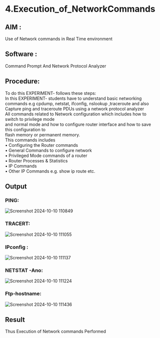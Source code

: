 # 4.Execution_of_NetworkCommands
## AIM : 
  Use of Network commands in Real Time environment
## Software : 
  Command Prompt And Network Protocol Analyzer
## Procedure:  
 To do this EXPERIMENT- follows these steps:
<BR>
In this EXPERIMENT- students have to understand basic networking commands e.g cpdump, netstat, ifconfig, nslookup ,traceroute and also Capture ping and traceroute PDUs using a network protocol analyzer 
<BR>
All commands related to Network configuration which includes how to switch to privilege mode
<BR>
and normal mode and how to configure router interface and how to save this configuration to
<BR>
flash memory or permanent memory.
<BR>
This commands includes
<BR>
• Configuring the Router commands
<BR>
• General Commands to configure network
<BR>
• Privileged Mode commands of a router 
<BR>
• Router Processes & Statistics
<BR>
• IP Commands
<BR>
• Other IP Commands e.g. show ip route etc.
<BR>

## Output
### PING:
![Screenshot 2024-10-10 110849](https://github.com/user-attachments/assets/ebe679ee-7c71-4e9a-bb2a-988dc82c583a)
### TRACERT:
![Screenshot 2024-10-10 111055](https://github.com/user-attachments/assets/839dab6a-a365-46f0-b39a-612bde3f100f)
### IPconfig :
![Screenshot 2024-10-10 111137](https://github.com/user-attachments/assets/58b4e9fb-8f17-4a95-b0f1-6a3a727d20e2)
### NETSTAT -Ano:
![Screenshot 2024-10-10 111224](https://github.com/user-attachments/assets/7d7ea3f8-605a-4c04-8e86-512e150e82d8)
### Ftp-hostname:
![Screenshot 2024-10-10 111436](https://github.com/user-attachments/assets/477a2c82-f5f4-4f2e-8fa6-03355b7e4adc)


## Result
Thus Execution of Network commands Performed 
